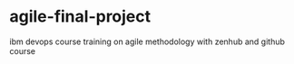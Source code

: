 # agile-final-project
ibm devops course training on agile methodology with zenhub and github course
